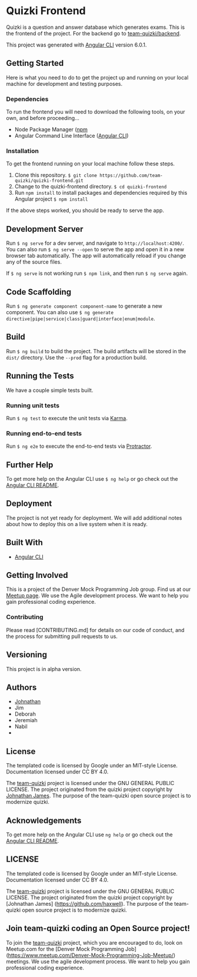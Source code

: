 # Quizki Frontend
Quizki is a question and answer database which generates exams. This is the frontend of the project. For the backend go to [team-quizki/backend](https://github.com/team-quizki/quizki-backend).

This project was generated with [Angular CLI](https://cli.angular.io/) version 6.0.1.

## Getting Started
Here is what you need to do to get the project up and running on your local machine for development and testing purposes.

### Dependencies
To run the frontend you will need to download the following tools, on your own, and before proceeding...
* Node Package Manager ([npm](https://www.npmjs.com/) 
* Angular Command Line Interface ([Angular CLI](https://cli.angular.io/))

### Installation
To get the frontend running on your local machine follow these steps.
  1. Clone this repository. `$ git clone https://github.com/team-quizki/quizki-frontend.git`
  2. Change to the quizki-frontend directory. `$ cd quizki-frontend`
  3. Run `npm install` to install packages and dependencies required by this Angular project `$ npm install`

If the above steps worked, you should be ready to serve the app.

## Development Server
Run `$ ng serve` for a dev server, and navigate to `http://localhost:4200/`. You can also run `$ ng serve --open` to serve the app and open it in a new browser tab automatically. The app will automatically reload if you change any of the source files.

If `$ ng serve` is not working run `$ npm link`, and then run `$ ng serve` again.

## Code Scaffolding
Run `$ ng generate component component-name` to generate a new component. You can also use `$ ng generate directive|pipe|service|class|guard|interface|enum|module`.

## Build
Run `$ ng build` to build the project. The build artifacts will be stored in the `dist/` directory. Use the `--prod` flag for a production build.

## Running the Tests
We have a couple simple tests built.

### Running unit tests
Run `$ ng test` to execute the unit tests via [Karma](https://karma-runner.github.io).

### Running end-to-end tests
Run `$ ng e2e` to execute the end-to-end tests via [Protractor](http://www.protractortest.org/).

## Further Help
To get more help on the Angular CLI use `$ ng help` or go check out the [Angular CLI README](https://github.com/angular/angular-cli/blob/master/README.md).

## Deployment
The project is not yet ready for deployment. We will add additional notes about how to deploy this on a live system when it is ready.

## Built With
* [Angular CLI](https://cli.angular.io/)

## Getting Involved
This is a project of the Denver Mock Programming Job group. Find us at our [Meetup page](https://www.meetup.com/Denver-Mock-Programming-Job-Meetup/). We use the Agile development process. We want to help you gain professional coding experience.

### Contributing
Please read [CONTRIBUTING.md] for details on our code of conduct, and the process for submitting pull requests to us.

## Versioning
This project is in alpha version.

## Authors
* [Johnathan](https://github.com/haxwell)
* Jim
* Deborah
* Jeremiah
* Nabil
* 

## License
The templated code is licensed by Google under an MIT-style License. Documentation licensed under CC BY 4.0.

The [team-quizki](https://github.com/team-quizki) project is licensed under the GNU GENERAL PUBLIC LICENSE. The project originated from the quizki project copyright by [Johnathan James](https://github.com/haxwell). The purpose of the team-quizki open source project is to modernize quizki.  


## Acknowledgements
To get more help on the Angular CLI use `ng help` or go check out the [Angular CLI README](https://github.com/angular/angular-cli/blob/master/README.md).

## LICENSE

The templated code is licensed by Google under an MIT-style License. Documentation licensed under CC BY 4.0.

The [team-quizki](https://github.com/team-quizki) project is licensed under the GNU GENERAL PUBLIC LICENSE. The project originated from the quizki project copyright by [Johnathan James] (https://github.com/haxwell). The purpose of the team-quizki open source project is to modernize quizki.  

## Join team-quizki coding an Open Source project!

To join the [team-quizki](https://github.com/team-quizki) project, which you are encouraged to do, look on Meetup.com for the [Denver Mock Programming Job] (https://www.meetup.com/Denver-Mock-Programming-Job-Meetup/) meetings. We use the agile development process. We want to help you gain professional coding experience.

